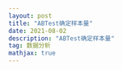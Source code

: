 ```yaml
---
layout: post
title: "ABTest确定样本量"
date: 2021-08-02
description: "ABTest确定样本量"
tag: 数据分析
mathjax: true
---
```

